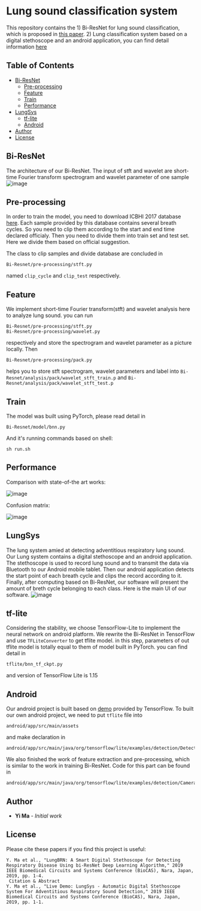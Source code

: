 # Lung sound classification system

This repository contains the 1) Bi-ResNet for lung sound classification, which is proposed in [this paper](https://ieeexplore.ieee.org/document/8919021). 2) Lung classification system based on a digital stethoscope and an android application, you can find detail information [here](https://ieeexplore.ieee.org/document/8918752)

<!-- TABLE OF CONTENTS -->
## Table of Contents

* [Bi-ResNet](#Bi-ResNet)
  * [Pre-processing](#Pre-processing)
  * [Feature](#Feature)
  * [Train](#Train)
  * [Performance](#Performance)
* [LungSys](#LungSys)
  * [tf-lite](#tf-lite)
  * [Android](#Android)
* [Author](#Author)
* [License](#License)

## Bi-ResNet

The architecture of our Bi-ResNet. The input of stft and wavelet are short-time Fourier transform spectrogram and wavelet parameter of one sample![image](https://github.com/mmmmayi/LungSys/blob/master/pic/architecture.png)

## Pre-processing

In order to train the model, you need to download ICBHI 2017 database [here](https://bhichallenge.med.auth.gr/). Each sample provided by this database contains several breath cycles. So you need to clip them according to the start and end time declared officialy. Then you need to divide them into train set and test set. Here we divide them based on official suggestion.

The class to clip samples and divide database are concluded in
```
Bi-Resnet/pre-processing/stft.py
```
named `clip_cycle` and `clip_test` respectively.

## Feature

We implement short-time Fourier transform(stft) and wavelet analysis here to analyze lung sound. you can run 
```
Bi-Resnet/pre-processing/stft.py
Bi-Resnet/pre-processing/wavelet.py
```
respectively and store the spectrogram and wavelet parameter as a picture locally. Then
```
Bi-Resnet/pre-processing/pack.py
```
helps you to store stft spectrogram, wavelet parameters and label into `Bi-Resnet/analysis/pack/wavelet_stft_train.p` and `Bi-Resnet/analysis/pack/wavelet_stft_test.p`

## Train

The model was built using PyTorch, please read detail in 
```
Bi-Resnet/model/bnn.py
```
And it's running commands based on shell:
```
sh run.sh
```

## Performance

Comparison with state-of-the art works:

![image](https://github.com/mmmmayi/LungSys/blob/master/pic/result1.PNG)

Confusion matrix:

![image](https://github.com/mmmmayi/LungSys/blob/master/pic/result2.PNG)
   
## LungSys

The lung system amied at detecting adventitious respiratory lung sound.  Our Lung system contains a digital stethoscope and an android application. The stethoscope is used to record lung sound and to transmit the data via Bluetooth to our Android mobile tablet. Then our android application detects the start point of each breath cycle and clips the record according to it. Finally, after computing based on Bi-ResNet, our software will present the amount of breth cycle belonging to each class. Here is the main UI of our software. ![image](https://github.com/mmmmayi/LungSys/blob/master/pic/screen1.jpg)

## tf-lite

Considering the stability, we choose TensorFlow-Lite to implement the neural network on android platform. We rewrite the Bi-ResNet in TensorFlow and use `TFLiteConverter` to get tflite model. in this step, parameters of out tflite model is totally equal to them of model built in PyTorch. you can find detail in 
```
tflite/bnn_tf_ckpt.py
```
and version of TensorFlow Lite is 1.15

## Android

Our android project is built based on [demo](https://github.com/tensorflow/examples/tree/master/lite/examples/object_detection/android) provided by TensorFlow.
To built our own android project, we need to put `tflite` file into 
```
android/app/src/main/assets
```
and make declaration in
```
android/app/src/main/java/org/tensorflow/lite/examples/detection/DetectorActivity.java
```
We also finished the work of feature extraction and pre-processing, which is similar to the work in training Bi-ResNet. Code for this part can be found in 
```
android/app/src/main/java/org/tensorflow/lite/examples/detection/CameraActivity.java
```

## Author

* **Yi Ma** - *Initial work* 

## License

Please cite these papers if you find this project is useful:
```
Y. Ma et al., "LungBRN: A Smart Digital Stethoscope for Detecting Respiratory Disease Using bi-ResNet Deep Learning Algorithm," 2019 IEEE Biomedical Circuits and Systems Conference (BioCAS), Nara, Japan, 2019, pp. 1-4.
 Citation & Abstract
Y. Ma et al., "Live Demo: LungSys - Automatic Digital Stethoscope System For Adventitious Respiratory Sound Detection," 2019 IEEE Biomedical Circuits and Systems Conference (BioCAS), Nara, Japan, 2019, pp. 1-1.
```
